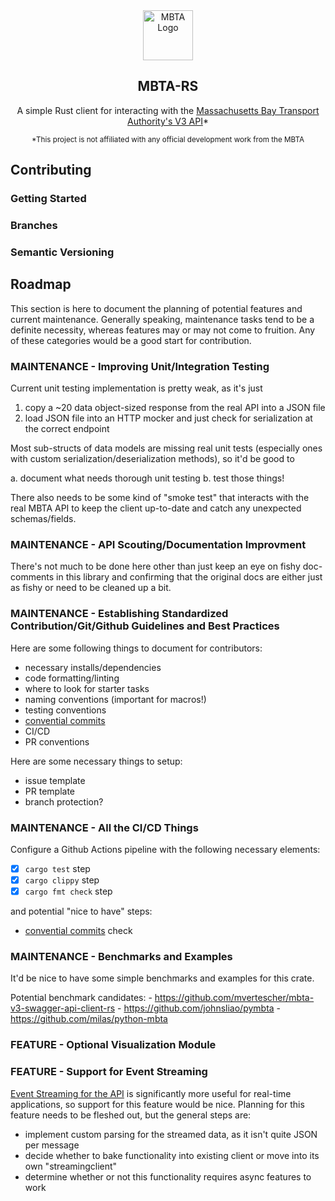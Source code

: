 <!-- PROJECT LOGO -->
<div align="center">
<img src="https://raw.githubusercontent.com/bobertoyin/bobertoyin/main/mbta-rs-logo.png" alt="MBTA Logo" width="80" height="80">
<h2>MBTA-RS</h2>
<p>A simple Rust client for interacting with the <a href="https://www.mbta.com/developers/v3-api">Massachusetts Bay Transport Authority's V3 API</a>*</p>
<small>*This project is not affiliated with any official development work from the MBTA</small>
</div>

<!-- CONTRIBUTING -->
## Contributing

### Getting Started

### Branches

### Semantic Versioning

<!-- ROADMAP -->
## Roadmap

This section is here to document the planning of potential features and current maintenance. 
Generally speaking, maintenance tasks tend to be a definite necessity, whereas features may or may not come to fruition.
Any of these categories would be a good start for contribution.

### **MAINTENANCE** - Improving Unit/Integration Testing

Current unit testing implementation is pretty weak, as it's just

1. copy a ~20 data object-sized response from the real API into a JSON file
2. load JSON file into an HTTP mocker and just check for serialization at the correct endpoint

Most sub-structs of data models are missing real unit tests (especially ones with custom serialization/deserialization methods), so it'd be good to

a. document what needs thorough unit testing
b. test those things!

There also needs to be some kind of "smoke test" that interacts with the real MBTA API to keep the client up-to-date and catch any unexpected schemas/fields.

### **MAINTENANCE** - API Scouting/Documentation Improvment

There's not much to be done here other than just keep an eye on fishy doc-comments in this library and confirming that the original docs are either just as fishy or need to be cleaned up a bit.

### **MAINTENANCE** - Establishing Standardized Contribution/Git/Github Guidelines and Best Practices

Here are some following things to document for contributors:

- necessary installs/dependencies
- code formatting/linting
- where to look for starter tasks
- naming conventions (important for macros!)
- testing conventions
- [convential commits](https://www.conventionalcommits.org/en/v1.0.0/)
- CI/CD
- PR conventions

Here are some necessary things to setup:
- issue template
- PR template
- branch protection?

### **MAINTENANCE** - All the CI/CD Things

Configure a Github Actions pipeline with the following necessary elements:

- [x] `cargo test` step
- [x] `cargo clippy` step
- [x] `cargo fmt check` step

and potential "nice to have" steps:

- [convential commits](https://www.conventionalcommits.org/en/v1.0.0/) check

### **MAINTENANCE** - Benchmarks and Examples

It'd be nice to have some simple benchmarks and examples for this crate.

Potential benchmark candidates:
    - https://github.com/mvertescher/mbta-v3-swagger-api-client-rs
    - https://github.com/johnsliao/pymbta
    - https://github.com/milas/python-mbta

### **FEATURE** - Optional Visualization Module

### **FEATURE** - Support for Event Streaming

[Event Streaming for the API](https://www.mbta.com/developers/v3-api/streaming) is significantly more useful for real-time applications, so support for this feature would be nice. Planning for this feature needs to be fleshed out, but the general steps are:

- implement custom parsing for the streamed data, as it isn't quite JSON per message
- decide whether to bake functionality into existing client or move into its own "streamingclient"
- determine whether or not this functionality requires async features to work
